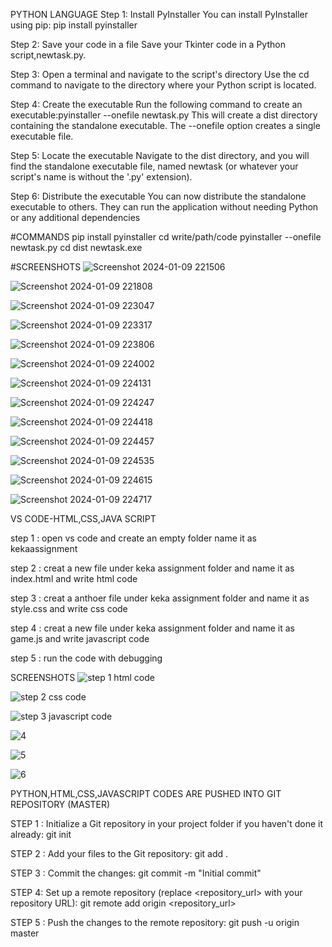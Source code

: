 PYTHON LANGUAGE
Step 1: Install PyInstaller
You can install PyInstaller using pip: pip install pyinstaller

Step 2: Save your code in a file
Save your Tkinter code in a Python script,newtask.py.

Step 3: Open a terminal and navigate to the script's directory
Use the cd command to navigate to the directory where your Python script is located.

Step 4: Create the executable
Run the following command to create an executable:pyinstaller --onefile newtask.py
This will create a dist directory containing the standalone executable. The --onefile option creates a single executable file.

Step 5: Locate the executable
Navigate to the dist directory, and you will find the standalone executable file, named newtask (or whatever your script's name is without the '.py' extension).

Step 6: Distribute the executable
You can now distribute the standalone executable to others. They can run the application without needing Python or any additional dependencies

#COMMANDS
pip install pyinstaller
cd write/path/code
pyinstaller --onefile newtask.py
cd dist
newtask.exe

#SCREENSHOTS
![Screenshot 2024-01-09 221506](https://github.com/Arepallibangarraju/Kekaassignment/assets/84339229/5af873e7-0415-4d70-b514-511265df35ad)

![Screenshot 2024-01-09 221808](https://github.com/Arepallibangarraju/Kekaassignment/assets/84339229/b5faf569-e774-4098-9e94-0b60ab245b45)

![Screenshot 2024-01-09 223047](https://github.com/Arepallibangarraju/Kekaassignment/assets/84339229/845f6e92-3c81-4782-a977-8735b7d2aa7a)

![Screenshot 2024-01-09 223317](https://github.com/Arepallibangarraju/Kekaassignment/assets/84339229/99582672-dcc1-4d01-aaa3-b2905e1f4c1b)

![Screenshot 2024-01-09 223806](https://github.com/Arepallibangarraju/Kekaassignment/assets/84339229/74f7891d-805d-49ee-b5b4-e29dd7ee87e3)

![Screenshot 2024-01-09 224002](https://github.com/Arepallibangarraju/Kekaassignment/assets/84339229/419755f6-9e7b-4521-9519-1822ba86b75a)

![Screenshot 2024-01-09 224131](https://github.com/Arepallibangarraju/Kekaassignment/assets/84339229/9627a480-8779-4a4f-b7b1-eeda99f9b7a7)

![Screenshot 2024-01-09 224247](https://github.com/Arepallibangarraju/Kekaassignment/assets/84339229/8bc5a123-dcbc-489a-96cb-91e87913b4aa)

![Screenshot 2024-01-09 224418](https://github.com/Arepallibangarraju/Kekaassignment/assets/84339229/1f81dac5-478b-4f6f-9be1-513120de3b82)

![Screenshot 2024-01-09 224457](https://github.com/Arepallibangarraju/Kekaassignment/assets/84339229/b716bc64-c789-4d19-99e6-e804e4cadaa7)

![Screenshot 2024-01-09 224535](https://github.com/Arepallibangarraju/Kekaassignment/assets/84339229/7dd24011-2d58-468e-8ec1-a80a1b69de22)

![Screenshot 2024-01-09 224615](https://github.com/Arepallibangarraju/Kekaassignment/assets/84339229/80b1f27f-21a8-467a-b328-ec554ab82d79)

![Screenshot 2024-01-09 224717](https://github.com/Arepallibangarraju/Kekaassignment/assets/84339229/7462d445-e9c8-431d-9bb5-10b880f5b1a4)


VS CODE-HTML,CSS,JAVA SCRIPT

step 1 : open vs code and create an empty folder name it as kekaassignment

step 2 : creat a new file under keka assignment folder and name it as index.html and write html code

step 3 : creat a anthoer file under keka assignment folder and name it as style.css and write css code

step 4 : creat a new file under keka assignment folder and name it as game.js and write javascript code

step 5 : run the code with debugging


SCREENSHOTS
![step 1 html code](https://github.com/Arepallibangarraju/Kekaassignment/assets/84339229/c3b689cc-b3f4-459c-9981-2b8bbad07cf7)

![step 2 css code](https://github.com/Arepallibangarraju/Kekaassignment/assets/84339229/9ad19516-bd2a-4aae-97ef-d00b91cf69c2)

![step 3 javascript code](https://github.com/Arepallibangarraju/Kekaassignment/assets/84339229/e911f635-61df-4c66-a4b2-8634c8944866)

![4](https://github.com/Arepallibangarraju/Kekaassignment/assets/84339229/71142047-0b81-46bf-974f-64395cbf7a3f)

![5](https://github.com/Arepallibangarraju/Kekaassignment/assets/84339229/ab0b1e21-41c2-4cd6-b729-500265e4fdc0)

![6](https://github.com/Arepallibangarraju/Kekaassignment/assets/84339229/1c738038-3ecd-434f-a345-33cb0b48a4d2)


PYTHON,HTML,CSS,JAVASCRIPT CODES ARE PUSHED INTO GIT REPOSITORY (MASTER)

STEP 1 : Initialize a Git repository in your project folder if you haven't done it already: git init

STEP 2 : Add your files to the Git repository: git add .

STEP 3 : Commit the changes: git commit -m "Initial commit"

STEP 4: Set up a remote repository (replace <repository_url> with your repository URL): git remote add origin <repository_url>

STEP 5 : Push the changes to the remote repository: git push -u origin master






